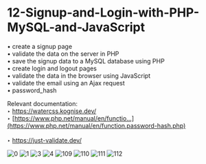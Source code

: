 # 12-Signup-and-Login-with-PHP-MySQL-and-JavaScript

• create a signup page       <br>
• validate the data on the server in PHP     <br>
• save the signup data to a MySQL database using PHP   <br>
• create login and logout pages    <br>
• validate the data in the browser using JavaScript   <br>
• validate the email using an Ajax request   <br>
• password_hash

Relevant documentation:   <br>
‣ https://watercss.kognise.dev/    <br>
‣ [https://www.php.net/manual/en/functio...](https://www.php.net/manual/en/function.password-hash.php)     <br>  
‣ https://just-validate.dev/    <br>



![0](https://user-images.githubusercontent.com/56784702/216789028-73737dc2-0ce4-44a0-a213-6835db7ab1bb.png)
![1](https://user-images.githubusercontent.com/56784702/216789033-586d5654-993d-444a-9ac9-d3ecebcc642a.png)
![3](https://user-images.githubusercontent.com/56784702/216789037-f1e9b7a6-fddb-4dd4-b092-1222e73fd4a1.png)
![4](https://user-images.githubusercontent.com/56784702/216789040-175712df-2637-4fdd-93ea-f46192589f7b.png)
![109](https://user-images.githubusercontent.com/56784702/216789041-688a311f-b840-4677-9151-96f6f7bfd888.png)
![110](https://user-images.githubusercontent.com/56784702/216789042-ccbb903f-da06-4a19-bfde-1ffbea5ce210.png)
![111](https://user-images.githubusercontent.com/56784702/216789046-c8b8232b-c438-42c6-a753-1d34b99a3214.png)
![112](https://user-images.githubusercontent.com/56784702/216789048-191d6a40-23ce-4442-a6d8-edb795dcd5ec.png)

